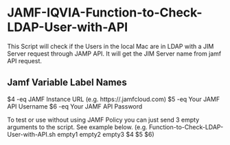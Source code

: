 # JAMF-IQVIA-Function-to-Check-LDAP-User-with-API

This Script will check if the Users in the local Mac are in LDAP with a 
JIM Server request through JAMP API. It will get the JIM Server name from jamf 
API request. 

## Jamf Variable Label Names

$4 -eq JAMF Instance URL (e.g. https://<YourJamf>.jamfcloud.com)
$5 -eq Your JAMF API Username
$6 -eq Your JAMF API Password

To test or use without using JAMF Policy you can just send 3 empty arguments 
to the script. See example below.
	(e.g. Function-to-Check-LDAP-User-with-API.sh empty1 empty2 empty3 $4 $5 $6)
